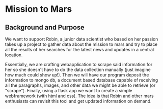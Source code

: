 
# Mission to Mars

## Background and Purpose

We want to support Robin, a junior data scientist who based on her passion takes up a project to gather data about the mission to mars and try to place all the results of her searches for the latest news and updates in a central location.

Essentially, we are crafting webapplication to scrape said information for her so she doesn't have to do the data collection manually (just imagine how much could show up!). Then we will have our program deposit the information to mongo db, a document based database capable of receiving all the paragraphs, images, and other data we might be able to retrieve (or "scrape"). Finally, using a flask app we want to create a simple
webframework (with html and css). The idea is that Robin and other mars enthusiasts can revisit this tool and get updated information on demand.


